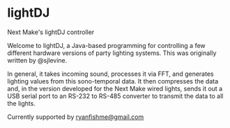 # lightDJ
Next Make's lightDJ controller

Welcome to lightDJ, a Java-based programming for controlling a few different hardware versions of party lighting systems.  This was originally written by @sjlevine.

In general, it takes incoming sound, processes it via FFT, and generates lighting values from this sono-temporal data.  It then compresses the data and, in the version developed for the Next Make wired lights, sends it out a USB serial port to an RS-232 to RS-485 converter to transmit the data to all the lights.

Currently supported by <ryanfishme@gmail.com>
